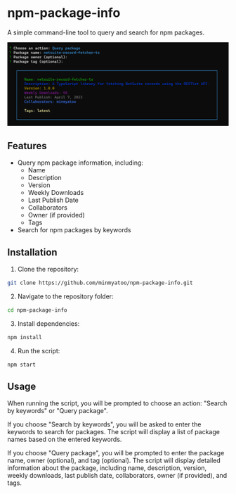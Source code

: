 # npm-package-info

A simple command-line tool to query and search for npm packages.

![img.png](img.png)

## Features

- Query npm package information, including:
  - Name
  - Description
  - Version
  - Weekly Downloads
  - Last Publish Date
  - Collaborators
  - Owner (if provided)
  - Tags
- Search for npm packages by keywords

## Installation

1. Clone the repository:

```sh
git clone https://github.com/minmyatoo/npm-package-info.git
```

2. Navigate to the repository folder:
```sh
cd npm-package-info
```

3. Install dependencies:
```sh
npm install
```

4. Run the script:
```sh
npm start
```


## Usage

When running the script, you will be prompted to choose an action: "Search by keywords" or "Query package". 

If you choose "Search by keywords", you will be asked to enter the keywords to search for packages. The script will display a list of package names based on the entered keywords.

If you choose "Query package", you will be prompted to enter the package name, owner (optional), and tag (optional). The script will display detailed information about the package, including name, description, version, weekly downloads, last publish date, collaborators, owner (if provided), and tags.

